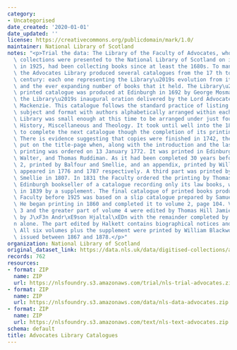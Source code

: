 ```yaml
---
category:
- Uncategorised
date_created: '2020-01-01'
date_updated: ''
license: https://creativecommons.org/publicdomain/mark/1.0/
maintainer: National Library of Scotland
notes: "<p>Trial the data: The Library of the Faculty of Advocates, whose non-legal\
  \ collections were presented to the National Library of Scotland on its formation\
  \ in 1925, had been collecting books since at least the 1680s. To manage these collections\
  \ the Advocates Library produced several catalogues from the 17 th to the 19 th\
  \ century: each one representing the Library\u2019s evolution from its legal origins\
  \ and the ever expanding number of books that it held. The Library\u2019s first\
  \ printed catalogue was produced at Edinburgh in 1692 by George Mosman and includes\
  \ the Library\u2019s inaugural oration delivered by the Lord Advocate, Sir George\
  \ Mackenzie. This catalogue follows the standard practice of listing books by their\
  \ subject and format with authors alphabetically arranged within each section. The\
  \ Library was small enough at this time to be arranged under just four themes: Law,\
  \ History, Miscellaneous and Theology. It took until well into the 18 th century\
  \ to complete the next catalogue though the completion of its printing is uncertain.\
  \ There is evidence suggesting that copies were finished in 1742, the date later\
  \ put on the title-page when, along with the introduction and the last page, its\
  \ printing was ordered on 13 January 1772. It was printed in Edinburgh by Thomas,\
  \ Walter, and Thomas Ruddiman. As it had been completed 30 years before, a volume\
  \ 2, printed by Balfour and Smellie, and an appendix, printed by William Smellie,\
  \ appeared in 1776 and 1787 respectively. A third part was printed by Alexander\
  \ Smellie in 1807. In 1831 the Faculty ordered the printing by Thomas Clark, an\
  \ Edinburgh bookseller of a catalogue recording only its law books, which was followed\
  \ in 1839 by a supplement. The final catalogue of printed books produced by the\
  \ Faculty before 1925 was based on a slip catalogue prepared by Samuel Halkett.\
  \ He began printing in 1860 and completed it to volume 2, page 104. Volumes 2 and\
  \ 3 and the greater part of volume 4 were edited by Thomas Hill Jamieson, assisted\
  \ by J\xF3n Andr\xE9son Hjaltal\xEDn with the remainder completed by Hjaltal\xED\
  n alone. The part edited by Halkett contains biographical notices and fuller entries.\
  \ All six volumes plus the supplement were printed by William Blackwood and were\
  \ issued between 1867 and 1878.</p>"
organization: National Library of Scotland
original_dataset_link: https://data.nls.uk/data/digitised-collections/advocates-library-catalogues/
records: 762
resources:
- format: ZIP
  name: ZIP
  url: https://nlsfoundry.s3.amazonaws.com/trial/nls-trial-advocates.zip
- format: ZIP
  name: ZIP
  url: https://nlsfoundry.s3.amazonaws.com/data/nls-data-advocates.zip
- format: ZIP
  name: ZIP
  url: https://nlsfoundry.s3.amazonaws.com/text/nls-text-advocates.zip
schema: default
title: Advocates Library Catalogues
---
```


